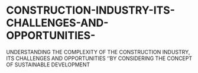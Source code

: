 # CONSTRUCTION-INDUSTRY-ITS-CHALLENGES-AND-OPPORTUNITIES-
UNDERSTANDING THE COMPLEXITY OF THE CONSTRUCTION INDUSTRY, ITS CHALLENGES AND OPPORTUNITIES ‘’BY CONSIDERING THE CONCEPT OF SUSTAINABLE DEVELOPMENT
